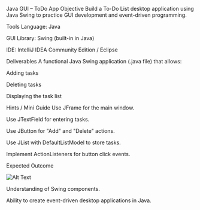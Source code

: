 Java GUI – ToDo App
Objective
Build a To-Do List desktop application using Java Swing to practice GUI development and event-driven programming.

Tools
Language: Java

GUI Library: Swing (built-in in Java)

IDE: IntelliJ IDEA Community Edition / Eclipse

Deliverables
A functional Java Swing application (.java file) that allows:

Adding tasks

Deleting tasks

Displaying the task list

Hints / Mini Guide
Use JFrame for the main window.

Use JTextField for entering tasks.

Use JButton for "Add" and "Delete" actions.

Use JList with DefaultListModel to store tasks.

Implement ActionListeners for button click events.

Expected Outcome

![Alt Text](image-file-name.png)

Understanding of Swing components.

Ability to create event-driven desktop applications in Java.
